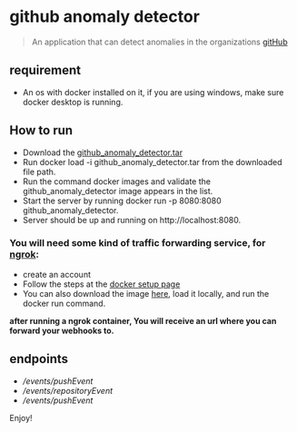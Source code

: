 # github anomaly detector 
> An application that can detect anomalies in the organizations [gitHub](https://github.com/) 

## requirement
* An os with docker installed on it, if you are using windows, make sure docker desktop is running.

## How to run
- Download the [github_anomaly_detector.tar](https://drive.google.com/file/d/1W8Jh_fj6j1RdDusOp5oyADsvh1MR8QnT/view?usp=sharing)
- Run docker load -i github_anomaly_detector.tar from the downloaded file path.
- Run the command docker images and validate the github_anomaly_detector image appears in the list.
- Start the server by running docker run -p 8080:8080 github_anomaly_detector.
- Server should be up and running on http://localhost:8080.

### You will need some kind of traffic forwarding service, for [ngrok](https://ngrok.com):
- create an account
- Follow the steps at the [docker setup page](https://dashboard.ngrok.com/get-started/setup/docker)
- You can also download the image [here](/https://drive.google.com/file/d/1U9lUxhr6Gj7OBp2ppi7ldHRBF5W_ooRc/view?usp=sharing), load it locally, and run the docker run command.

**after running a ngrok container, You will receive an url where you can forward your webhooks to.**

## endpoints
- */events/pushEvent* 
- */events/repositoryEvent*
- */events/pushEvent*

Enjoy!



